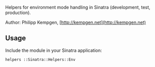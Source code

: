 Helpers for environment mode handling in Sinatra (development, test, production).

Author: Philipp Kempgen, [http://kempgen.net](http://kempgen.net)


## Usage

Include the module in your Sinatra application:

	helpers ::Sinatra::Helpers::Env

